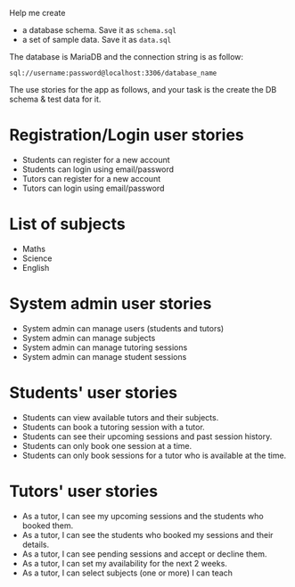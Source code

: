 Help me create 
- a database schema. Save it as `schema.sql`
- a set of sample data. Save it as `data.sql`

The database is MariaDB and the connection string is as follow:

```
sql://username:password@localhost:3306/database_name
```

The use stories for the app as follows, 
and your task is the create the DB schema & test data for it.

# Registration/Login user stories 

- Students can register for a new account 
- Students can login using email/password 
- Tutors can register for a new account 
- Tutors can login using email/password 

# List of subjects

- Maths
- Science
- English

# System admin user stories 

- System admin can manage users (students and tutors)
- System admin can manage subjects
- System admin can manage tutoring sessions
- System admin can manage student sessions

# Students' user stories

- Students can view available tutors and their subjects.
- Students can book a tutoring session with a tutor.
- Students can see their upcoming sessions and past session history.
- Students can only book one session at a time.
- Students can only book sessions for a tutor who is available at the time.

# Tutors' user stories

- As a tutor, I can see my upcoming sessions and the students who booked them.
- As a tutor, I can see the students who booked my sessions and their details.
- As a tutor, I can see pending sessions and accept or decline them.
- As a tutor, I can set my availability for the next 2 weeks.
- As a tutor, I can select subjects (one or more) I can teach